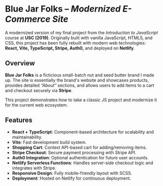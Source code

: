# Blue Jar Folks – *Modernized E-Commerce Site*

A modernized version of my final project from the *Introduction to JavaScript* course at **USC (2019)**. Originally built with vanilla JavaScript, HTML5, and CSS, this project has been fully rebuilt with modern web technologies: **React, Vite, TypeScript, Stripe, Auth0,** and deployed on **Netlify**.

## Overview

**Blue Jar Folks** is a ficticious small-batch nut and seed butter brand I made up. The site is essentially the brand's website and showcases products, provides detailed *“About”* sections, and allows users to add items to a cart and checkout securely via **Stripe**.

This project demonstrates how to take a classic JS project and modernize it for the current web ecosystem.

## Features

- **React + TypeScript**: Component-based architecture for scalability and maintainability.  
- **Vite**: Fast development build system.  
- **Shopping Cart**: Context API-based cart for adding/removing items.  
- **Stripe Checkout**: Secure payment processing with Stripe API.  
- **Auth0 Integration**: Optional authentication for future user accounts.  
- **Netlify Serverless Functions**: Handles server-side checkout logic and integrates with Stripe.  
- **Responsive Design**: Fully mobile-friendly layout with SCSS.  
- **Deployment**: Hosted on Netlify for continuous deployment.  
